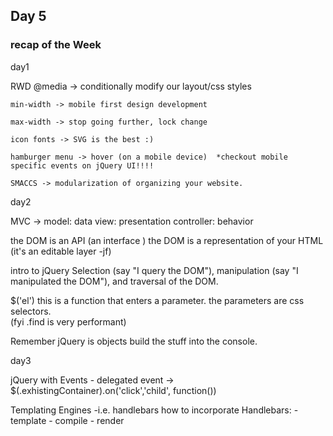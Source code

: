 ## Day 5

### recap of the Week

day1

RWD 
    @media -> conditionally modify our layout/css styles

    min-width -> mobile first design development

    max-width -> stop going further, lock change

    icon fonts -> SVG is the best :)

    hamburger menu -> hover (on a mobile device)  *checkout mobile specific events on jQuery UI!!!!

    SMACCS -> modularization of organizing your website.


day2

MVC ->  model:      data
        view:       presentation
        controller: behavior

the DOM is an API (an interface )
the DOM is a representation of your HTML (it's an editable layer -jf)

intro to jQuery
    Selection (say "I query the DOM"), 
    manipulation (say "I manipulated the DOM"), 
    and traversal of the DOM.

$('el') this is a function that enters a parameter.  the parameters are css selectors.  
(fyi .find is very performant)

Remember jQuery is objects build the stuff into the console.  


day3

jQuery with Events
    - delegated event -> $(.exhistingContainer).on('click','child', function())

Templating Engines
    -i.e. handlebars
        how to incorporate Handlebars:
        - template
        - compile 
        - render